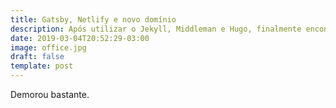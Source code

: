 ```yaml
---
title: Gatsby, Netlify e novo domínio
description: Após utilizar o Jekyll, Middleman e Hugo, finalmente encontrei um gerador de sites estáticos bom.
date: 2019-03-04T20:52:29-03:00
image: office.jpg
draft: false
template: post
---
```


Demorou bastante.
